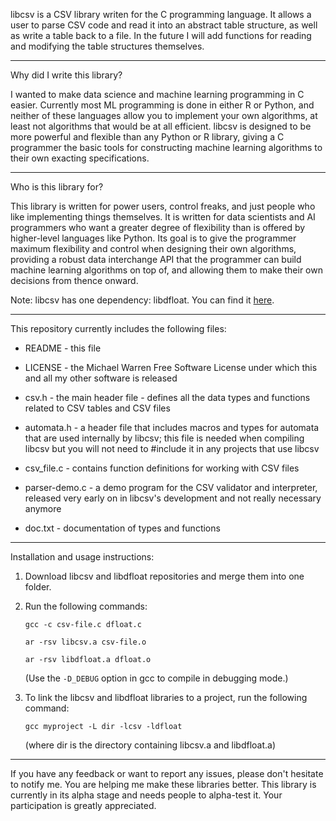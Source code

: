 libcsv is a CSV library writen for the C programming language. It allows
a user to parse CSV code and read it into an abstract table structure,
as well as write a table back to a file. In the future I will add
functions for reading and modifying the table structures themselves.

---------------------------------------------------------------------------

Why did I write this library?

I wanted to make data science and machine learning programming in C
easier. Currently most ML programming is done in either R or Python,
and neither of these languages allow you to implement your own
algorithms, at least not algorithms that would be at all efficient. libcsv
is designed to be more powerful and flexible than any Python or R library,
giving a C programmer the basic tools for constructing machine learning
algorithms to their own exacting specifications.

---------------------------------------------------------------------------

Who is this library for?

This library is written for power users, control freaks, and just people
who like implementing things themselves. It is written for data scientists
and AI programmers who want a greater degree of flexibility than is
offered by higher-level languages like Python. Its goal is to give the
programmer maximum flexibility and control when designing their own
algorithms, providing a robust data interchange API that the programmer
can build machine learning algorithms on top of, and allowing them to
make their own decisions from thence onward.

Note: libcsv has one dependency: libdfloat. You can find it
[here](https://github.com/PsychoCod3r/libdfloat).

---------------------------------------------------------------------------

This repository currently includes the following files:

- README - this file

- LICENSE - the Michael Warren Free Software License under which this and
  all my other software is released

- csv.h - the main header file - defines all the data types and functions
  related to CSV tables and CSV files

- automata.h - a header file that includes macros and types for automata
  that are used internally by libcsv; this file is needed when compiling
  libcsv but you will not need to #include it in any projects that use
  libcsv

- csv_file.c - contains function definitions for working with CSV files

- parser-demo.c - a demo program for the CSV validator and interpreter,
  released very early on in libcsv's development and not really necessary
  anymore

- doc.txt - documentation of types and functions

---------------------------------------------------------------------------

Installation and usage instructions:

1. Download libcsv and libdfloat repositories and merge them into
   one folder.

2. Run the following commands:

   `gcc -c csv-file.c dfloat.c`

   `ar -rsv libcsv.a csv-file.o`

   `ar -rsv libdfloat.a dfloat.o`

   (Use the `-D_DEBUG` option in gcc to compile in debugging mode.)

3. To link the libcsv and libdfloat libraries to a project, run the
   following command:

   `gcc myproject -L dir -lcsv -ldfloat`

   (where dir is the directory containing libcsv.a and libdfloat.a)

---------------------------------------------------------------------------

If you have any feedback or want to report any issues, please don't
hesitate to notify me. You are helping me make these libraries
better. This library is currently in its alpha stage and needs people
to alpha-test it. Your participation is greatly appreciated.
